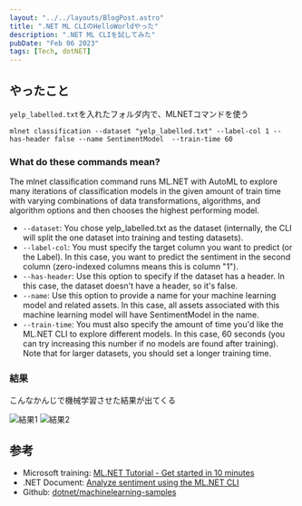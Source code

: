 ```yaml
---
layout: "../../layouts/BlogPost.astro"
title: ".NET ML CLIのHelloWorldやった"
description: ".NET ML CLIを試してみた"
pubDate: "Feb 06 2023"
tags: [Tech, dotNET]
---
```


## やったこと

`yelp_labelled.txt`を入れたフォルダ内で、MLNETコマンドを使う

``` shell
mlnet classification --dataset "yelp_labelled.txt" --label-col 1 --has-header false --name SentimentModel  --train-time 60
```

### What do these commands mean?

The mlnet classification command runs ML.NET with AutoML to explore many iterations of classification models in the given amount of train time with varying combinations of data transformations, algorithms, and algorithm options and then chooses the highest performing model.

- `--dataset`: You chose yelp_labelled.txt as the dataset (internally, the CLI will split the one dataset into training and testing datasets).
- `--label-col`: You must specify the target column you want to predict (or the Label). In this case, you want to predict the sentiment in the second column (zero-indexed columns means this is column "1").
- `--has-header`: Use this option to specify if the dataset has a header. In this case, the dataset doesn't have a header, so it's false.
- `--name`: Use this option to provide a name for your machine learning model and related assets. In this case, all assets associated with this machine learning model will have SentimentModel in the name.
- `--train-time`: You must also specify the amount of time you'd like the ML.NET CLI to explore different models. In this case, 60 seconds (you can try increasing this number if no models are found after training). Note that for larger datasets, you should set a longer training time.

### 結果

こんなかんじで機械学習させた結果が出てくる

![結果1](/assets/ML1.png)
![結果2](/assets/ML2.png)

## 参考

- Microsoft training: [ML.NET Tutorial - Get started in 10 minutes
](https://dotnet.microsoft.com/en-us/learn/ml-dotnet/get-started-tutorial/next)
- .NET Document: [Analyze sentiment using the ML.NET CLI](https://learn.microsoft.com/en-us/dotnet/machine-learning/tutorials/sentiment-analysis-cli?WT.mc_id=dotnet-35129-website)
- Github: [dotnet/machinelearning-samples](https://github.com/dotnet/machinelearning-samples)

